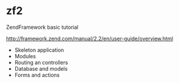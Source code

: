 zf2
===

ZendFramework basic tutorial

http://framework.zend.com/manual/2.2/en/user-guide/overview.html

- Skeleton application
- Modules
- Routing an controllers
- Database and models
- Forms and actions
